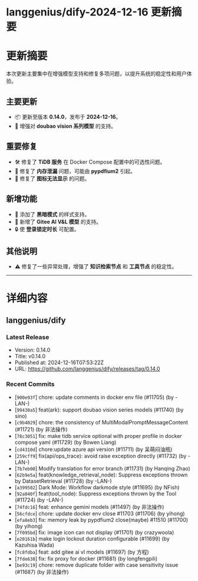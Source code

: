 # langgenius/dify-2024-12-16 更新摘要

# 更新摘要
本次更新主要集中在增强模型支持和修复多项问题，以提升系统的稳定性和用户体验。

## 主要更新
- 📦 更新至版本 **0.14.0**，发布于 **2024-12-16**。
- 🔧 增强对 **doubao vision 系列模型** 的支持。

## 重要修复
- 🛠️ 修复了 **TiDB 服务** 在 Docker Compose 配置中的可选性问题。
- 🐛 修复了 **内存泄漏** 问题，可能由 **pypdfium2** 引起。
- 🚫 修复了 **图标无法显示** 的问题。

## 新增功能
- 🌙 添加了 **黑暗模式** 的样式支持。
- 🤖 新增了 **Gitee AI V&L 模型** 的支持。
- 🔒 使 **登录锁定时长** 可配置。

## 其他说明
- ⚠️ 修复了一些异常处理，增强了 **知识检索节点** 和 **工具节点** 的稳定性。

---

# 详细内容


## langgenius/dify

### Latest Release
- Version: 0.14.0
- Title: v0.14.0
- Published at: 2024-12-16T07:53:22Z
- URL: https://github.com/langgenius/dify/releases/tag/0.14.0

### Recent Commits
- [`900e93f`] chore: update comments in docker env file (#11705) (by -LAN-)
- [`99430a5`] feat(ark): support doubao vision series models (#11740) (by sino)
- [`c9b4029`] chore: the consistency of MultiModalPromptMessageContent (#11721) (by 非法操作)
- [`78c3051`] fix: make tidb service optional with proper profile in docker compose yaml (#11729) (by Bowen Liang)
- [`cd4310d`] chore:update azure api version (#11711) (by 呆萌闷油瓶)
- [`259cff9`] fix(api/ops_trace): avoid raise exception directly (#11732) (by -LAN-)
- [`7b7eb00`] Modify translation for error branch (#11731) (by Hanqing Zhao)
- [`62b9e5a`] feat(knowledge_retrieval_node): Suppress exceptions thrown by DatasetRetrieval (#11728) (by -LAN-)
- [`a399502`] Dark Mode: Workflow darkmode style (#11695) (by NFish)
- [`92a840f`] feat(tool_node): Suppress exceptions thrown by the Tool (#11724) (by -LAN-)
- [`74fdc16`] feat: enhance gemini models (#11497) (by 非法操作)
- [`56cfdce`] chore: update docker env close #11703 (#11706) (by yihong)
- [`efa8eb3`] fix: memory leak by pypdfium2 close(maybe) #11510 (#11700) (by yihong)
- [`7f095bd`] fix: image icon can not display (#11701) (by crazywoola)
- [`e20161b`] make login lockout duration configurable (#11699) (by Kazuhisa Wada)
- [`fc8fdba`] feat: add gitee ai vl models (#11697) (by 方程)
- [`7fde638`] fix: fix proxy for docker (#11681) (by longfengpili)
- [`be93c19`] chore: remove duplicate folder with case sensitivity issue (#11687) (by 非法操作)

